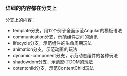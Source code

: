 <h3>
    详细的内容都在分支上
  </h3>
  <p>分支上的内容：</p>
  <ul>
    <li>template分支，用12个例子全面示范Angular的模板语法</li>
    <li>communication分支，示范组件之间的通讯</li>
    <li>lifecycle分支，示范组件的生命周期玩法</li>
    <li>animation分支，示范动画的玩法</li>
    <li>dynamic-component分支，示范动态组件的各种玩法</li>
    <li>shadowdom分支，示范影子DOM的玩法</li>
    <li>cotentchild分支，示范ContentChild玩法</li>
  </ul>
